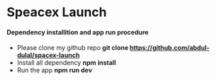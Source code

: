 # Speacex Launch

#### Dependency installition and  app run procedure 

- Please clone my github repo **git clone https://github.com/abdul-dulal/spacex-launch**
- Install all dependency **npm install**
-  Run the app  **npm run dev**



